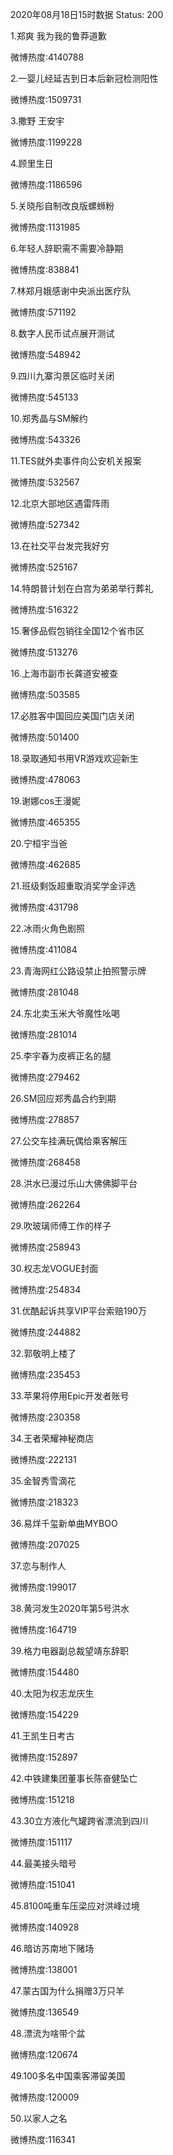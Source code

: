 2020年08月18日15时数据
Status: 200

1.郑爽 我为我的鲁莽道歉

微博热度:4140788

2.一婴儿经延吉到日本后新冠检测阳性

微博热度:1509731

3.撒野 王安宇

微博热度:1199228

4.顾里生日

微博热度:1186596

5.关晓彤自制改良版螺蛳粉

微博热度:1131985

6.年轻人辞职需不需要冷静期

微博热度:838841

7.林郑月娥感谢中央派出医疗队

微博热度:571192

8.数字人民币试点展开测试

微博热度:548942

9.四川九寨沟景区临时关闭

微博热度:545133

10.郑秀晶与SM解约

微博热度:543326

11.TES就外卖事件向公安机关报案

微博热度:532567

12.北京大部地区遇雷阵雨

微博热度:527342

13.在社交平台发完我好穷

微博热度:525167

14.特朗普计划在白宫为弟弟举行葬礼

微博热度:516322

15.奢侈品假包销往全国12个省市区

微博热度:513276

16.上海市副市长龚道安被查

微博热度:503585

17.必胜客中国回应美国门店关闭

微博热度:501400

18.录取通知书用VR游戏欢迎新生

微博热度:478063

19.谢娜cos王漫妮

微博热度:465355

20.宁桓宇当爸

微博热度:462685

21.班级剩饭超重取消奖学金评选

微博热度:431798

22.冰雨火角色剧照

微博热度:411084

23.青海网红公路设禁止拍照警示牌

微博热度:281048

24.东北卖玉米大爷魔性吆喝

微博热度:281014

25.李宇春为皮裤正名的腿

微博热度:279462

26.SM回应郑秀晶合约到期

微博热度:278857

27.公交车挂满玩偶给乘客解压

微博热度:268458

28.洪水已漫过乐山大佛佛脚平台

微博热度:262264

29.吹玻璃师傅工作的样子

微博热度:258943

30.权志龙VOGUE封面

微博热度:254834

31.优酷起诉共享VIP平台索赔190万

微博热度:244882

32.郭敬明上楼了

微博热度:235453

33.苹果将停用Epic开发者账号

微博热度:230358

34.王者荣耀神秘商店

微博热度:222131

35.金智秀雪滴花

微博热度:218323

36.易烊千玺新单曲MYBOO

微博热度:207025

37.恋与制作人

微博热度:199017

38.黄河发生2020年第5号洪水

微博热度:164719

39.格力电器副总裁望靖东辞职

微博热度:154480

40.太阳为权志龙庆生

微博热度:154229

41.王凯生日考古

微博热度:152897

42.中铁建集团董事长陈奋健坠亡

微博热度:151218

43.30立方液化气罐跨省漂流到四川

微博热度:151117

44.最美接头暗号

微博热度:151041

45.8100吨重车压梁应对洪峰过境

微博热度:140928

46.暗访苏南地下赌场

微博热度:138001

47.蒙古国为什么捐赠3万只羊

微博热度:136549

48.漂流为啥带个盆

微博热度:120674

49.100多名中国乘客滞留美国

微博热度:120009

50.以家人之名

微博热度:116341

